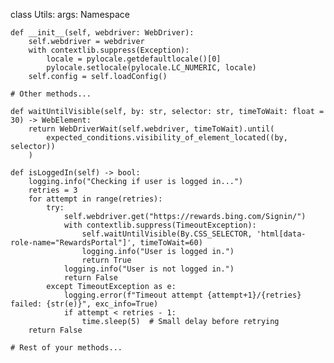 class Utils:
    args: Namespace

    def __init__(self, webdriver: WebDriver):
        self.webdriver = webdriver
        with contextlib.suppress(Exception):
            locale = pylocale.getdefaultlocale()[0]
            pylocale.setlocale(pylocale.LC_NUMERIC, locale)
        self.config = self.loadConfig()

    # Other methods...

    def waitUntilVisible(self, by: str, selector: str, timeToWait: float = 30) -> WebElement:
        return WebDriverWait(self.webdriver, timeToWait).until(
            expected_conditions.visibility_of_element_located((by, selector))
        )

    def isLoggedIn(self) -> bool:
        logging.info("Checking if user is logged in...")
        retries = 3
        for attempt in range(retries):
            try:
                self.webdriver.get("https://rewards.bing.com/Signin/")
                with contextlib.suppress(TimeoutException):
                    self.waitUntilVisible(By.CSS_SELECTOR, 'html[data-role-name="RewardsPortal"]', timeToWait=60)
                    logging.info("User is logged in.")
                    return True
                logging.info("User is not logged in.")
                return False
            except TimeoutException as e:
                logging.error(f"Timeout attempt {attempt+1}/{retries} failed: {str(e)}", exc_info=True)
                if attempt < retries - 1:
                    time.sleep(5)  # Small delay before retrying
        return False

    # Rest of your methods...
